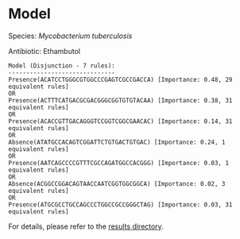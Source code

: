 
# Model

Species: *Mycobacterium tuberculosis*

Antibiotic: Ethambutol

```
Model (Disjunction - 7 rules):
------------------------------
Presence(ACATCCTGGGCGTGGCCCGAGTCGCCGACCA) [Importance: 0.48, 29 equivalent rules]
OR
Presence(ACTTTCATGACGCGACGGGCGGTGTGTACAA) [Importance: 0.38, 31 equivalent rules]
OR
Presence(ACACCGTTGACAGGGTCCGGTCGGCGAACAC) [Importance: 0.14, 31 equivalent rules]
OR
Absence(ATATGCCACAGTCGGATTCTGTGACTGTGAC) [Importance: 0.24, 1 equivalent rules]
OR
Presence(AATCAGCCCCGTTTCGCCAGATGGCCACGGG) [Importance: 0.03, 1 equivalent rules]
OR
Absence(ACGGCCGGACAGTAACCAATCGGTGGCGGCA) [Importance: 0.02, 3 equivalent rules]
OR
Presence(ATGCGCCTGCCAGCCCTGGCCGCCGGGCTAG) [Importance: 0.03, 31 equivalent rules]

```

For details, please refer to the [results directory](../../../../../results/scm_b/mycobacterium%20tuberculosis/ethambutol/repeat_3/).

